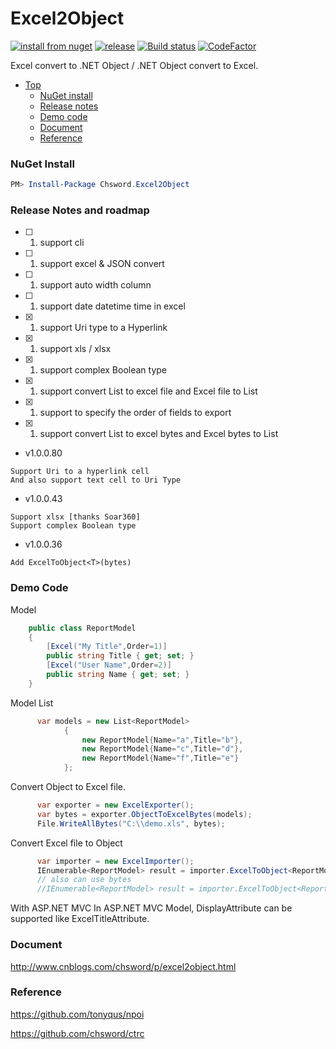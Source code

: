 # Excel2Object

[![install from nuget](http://img.shields.io/nuget/v/Chsword.Excel2Object.svg?style=flat-square)](https://www.nuget.org/packages/Chsword.Excel2Object)
[![release](https://img.shields.io/github/release/chsword/Excel2Object.svg?style=flat-square)](https://github.com/chsword/Excel2Object/releases)
[![Build status](https://ci.appveyor.com/api/projects/status/4po2h27j7yg4bph5/branch/master?svg=true)](https://ci.appveyor.com/project/chsword/excel2object/branch/master)
[![CodeFactor](https://www.codefactor.io/repository/github/chsword/excel2object/badge)](https://www.codefactor.io/repository/github/chsword/excel2object)

Excel convert to .NET Object / .NET Object convert to Excel.

- [Top](#excel2object)
    - [NuGet install](#nuget-install)
    - [Release notes](#release-notes)
    - [Demo code](#demo-code)
    - [Document](#document)
    - [Reference](#reference)
          
### NuGet Install
``` powershell
PM> Install-Package Chsword.Excel2Object
```

### Release Notes and roadmap

- [ ] 1. support cli
- [ ] 1. support excel & JSON convert
- [ ] 1. support auto width column
- [ ] 1. support date datetime time in excel
- [x] 1. support Uri type to a Hyperlink
- [x] 1. support xls / xlsx
- [x] 1. support complex Boolean type
- [x] 1. support convert List<Model> to excel file and Excel file to List<Model>
- [x] 1. support to specify the order of fields to export
- [x] 1. support convert List<Model> to excel bytes and Excel bytes to List<Model>

* v1.0.0.80
```
Support Uri to a hyperlink cell
And also support text cell to Uri Type
```

* v1.0.0.43
```
Support xlsx [thanks Soar360]
Support complex Boolean type
```

* v1.0.0.36
```
Add ExcelToObject<T>(bytes)
```

### Demo Code
Model
``` csharp
    public class ReportModel
    {
        [Excel("My Title",Order=1)]
        public string Title { get; set; }
        [Excel("User Name",Order=2)]
        public string Name { get; set; }
    }
```
Model List
``` cs
      var models = new List<ReportModel>
            {
                new ReportModel{Name="a",Title="b"},
                new ReportModel{Name="c",Title="d"},
                new ReportModel{Name="f",Title="e"}
            };
```
Convert Object to Excel file.
``` csharp
      var exporter = new ExcelExporter();
      var bytes = exporter.ObjectToExcelBytes(models);
      File.WriteAllBytes("C:\\demo.xls", bytes);
```
Convert Excel file to Object
``` csharp
      var importer = new ExcelImporter();
      IEnumerable<ReportModel> result = importer.ExcelToObject<ReportModel>("c:\\demo.xls");
      // also can use bytes
      //IEnumerable<ReportModel> result = importer.ExcelToObject<ReportModel>(bytes);
```
With ASP.NET MVC
      In ASP.NET MVC Model, DisplayAttribute can be supported like ExcelTitleAttribute.

### Document

http://www.cnblogs.com/chsword/p/excel2object.html

### Reference

https://github.com/tonyqus/npoi

https://github.com/chsword/ctrc
